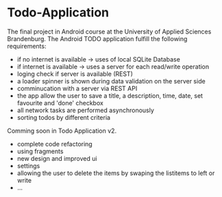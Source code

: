 # Todo-Application
The final project in Android course at the University of Applied Sciences Brandenburg.
The Android TODO application fulfill the following requirements:
- if no internet is available -> uses of local SQLite Database
- if internet is available -> uses a server for each read/write operation
- loging check if server is available (REST)
- a loader spinner is shown during data validation on the server side
- comminucation with a server via REST API
- the app allow the user to save a title, a description, time, date, set favourite and 'done' checkbox
- all network tasks are performed asynchronously 
- sorting todos by different criteria

Comming soon in Todo Application v2.
- complete code refactoring
- using fragments
- new design and improved ui
- settings 
- allowing the user to delete the items by swaping the listitems to left or write
- ...
